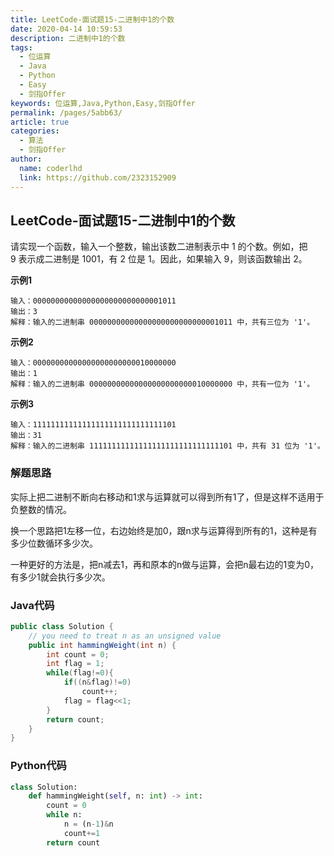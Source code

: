 ```yaml
---
title: LeetCode-面试题15-二进制中1的个数
date: 2020-04-14 10:59:53
description: 二进制中1的个数
tags: 
  - 位运算
  - Java
  - Python
  - Easy
  - 剑指Offer
keywords: 位运算,Java,Python,Easy,剑指Offer
permalink: /pages/5abb63/
article: true
categories: 
  - 算法
  - 剑指Offer
author: 
  name: coderlhd
  link: https://github.com/2323152909
---
```


## LeetCode-面试题15-二进制中1的个数

请实现一个函数，输入一个整数，输出该数二进制表示中 1 的个数。例如，把 9 表示成二进制是 1001，有 2 位是 1。因此，如果输入 9，则该函数输出 2。

 <!--more-->

**示例1**

```
输入：00000000000000000000000000001011
输出：3
解释：输入的二进制串 00000000000000000000000000001011 中，共有三位为 '1'。
```

**示例2**

```
输入：00000000000000000000000010000000
输出：1
解释：输入的二进制串 00000000000000000000000010000000 中，共有一位为 '1'。
```

**示例3**

```
输入：11111111111111111111111111111101
输出：31
解释：输入的二进制串 11111111111111111111111111111101 中，共有 31 位为 '1'。
```

### 解题思路

实际上把二进制不断向右移动和1求与运算就可以得到所有1了，但是这样不适用于负整数的情况。

换一个思路把1左移一位，右边始终是加0，跟n求与运算得到所有的1，这种是有多少位数循环多少次。

一种更好的方法是，把n减去1，再和原本的n做与运算，会把n最右边的1变为0，有多少1就会执行多少次。

### Java代码

```java
public class Solution {
    // you need to treat n as an unsigned value
    public int hammingWeight(int n) {
        int count = 0;
        int flag = 1;
        while(flag!=0){
            if((n&flag)!=0)
                count++;
            flag = flag<<1;
        }
        return count;
    }
}
```

### Python代码

```python
class Solution:
    def hammingWeight(self, n: int) -> int:
        count = 0
        while n:
            n = (n-1)&n
            count+=1
        return count
```

